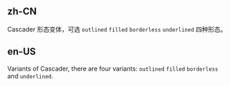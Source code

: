 ## zh-CN

Cascader 形态变体，可选 `outlined` `filled` `borderless` `underlined` 四种形态。

## en-US

Variants of Cascader, there are four variants: `outlined` `filled` `borderless` and `underlined`.
